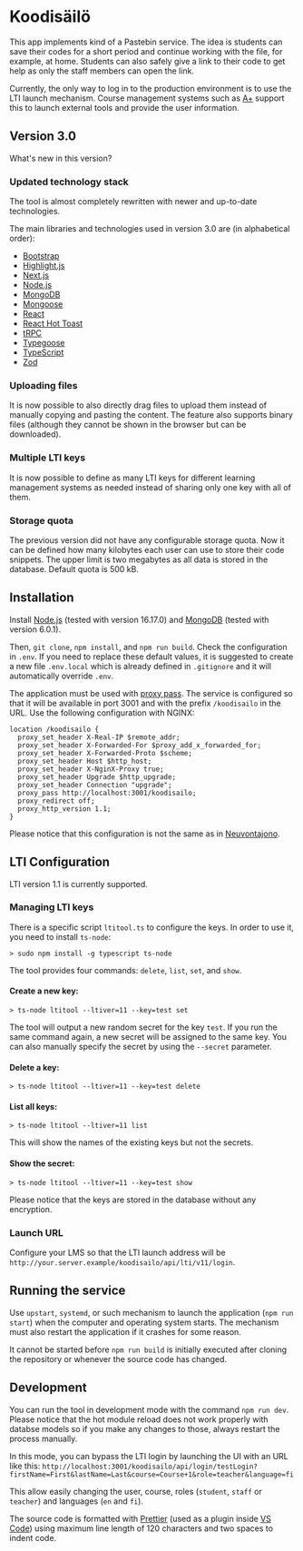 # Koodisäilö

This app implements kind of a Pastebin service. The idea is students can save their codes for a short period
and continue working with the file, for example, at home. Students can also safely give a link to their code
to get help as only the staff members can open the link.

Currently, the only way to log in to the production environment is to use the LTI launch mechanism. Course
management systems such as [A+](https://github.com/Aalto-LeTech/a-plus) support this to launch external tools
and provide the user information.

## Version 3.0

What's new in this version?

### Updated technology stack

The tool is almost completely rewritten with newer and up-to-date technologies.

The main libraries and technologies used in version 3.0 are (in alphabetical order):

- [Bootstrap](https://getbootstrap.com/)
- [Highlight.js](https://highlightjs.org/)
- [Next.js](https://nextjs.org/)
- [Node.js](https://nodejs.org/)
- [MongoDB](https://www.mongodb.com/)
- [Mongoose](https://mongoosejs.com/)
- [React](https://reactjs.org/)
- [React Hot Toast](https://react-hot-toast.com/)
- [tRPC](https://trpc.io/)
- [Typegoose](https://typegoose.github.io/typegoose/)
- [TypeScript](https://www.typescriptlang.org/)
- [Zod](https://zod.dev/)

### Uploading files

It is now possible to also directly drag files to upload them instead of manually copying and pasting the content.
The feature also supports binary files (although they cannot be shown in the browser but can be downloaded).

### Multiple LTI keys

It is now possible to define as many LTI keys for different learning management systems as needed instead of
sharing only one key with all of them.

### Storage quota

The previous version did not have any configurable storage quota. Now it can be defined how many kilobytes each
user can use to store their code snippets. The upper limit is two megabytes as all data is stored in the database.
Default quota is 500 kB.

## Installation

Install [Node.js](https://nodejs.org/en/download/) (tested with version 16.17.0) and
[MongoDB](https://www.mongodb.com/try/download/community) (tested with version 6.0.1).

Then, `git clone`, `npm install`, and `npm run build`. Check the configuration in `.env`. If you need to replace
these default values, it is suggested to create a new file `.env.local` which is already defined in `.gitignore`
and it will automatically override `.env`.

The application must be used with [proxy pass](http://nginx.org/en/docs/http/ngx_http_proxy_module.html). The
service is configured so that it will be available in port 3001 and with the prefix `/koodisailo` in the URL.
Use the following configuration with NGINX:

```
location /koodisailo {
  proxy_set_header X-Real-IP $remote_addr;
  proxy_set_header X-Forwarded-For $proxy_add_x_forwarded_for;
  proxy_set_header X-Forwarded-Proto $scheme;
  proxy_set_header Host $http_host;
  proxy_set_header X-NginX-Proxy true;
  proxy_set_header Upgrade $http_upgrade;
  proxy_set_header Connection "upgrade";
  proxy_pass http://localhost:3001/koodisailo;
  proxy_redirect off;
  proxy_http_version 1.1;
}
```

Please notice that this configuration is not the same as in [Neuvontajono](https://github.com/ttsirkia/neuvontajono).

## LTI Configuration

LTI version 1.1 is currently supported.

### Managing LTI keys

There is a specific script `ltitool.ts` to configure the keys. In order to use it, you need to install `ts-node`:

```
> sudo npm install -g typescript ts-node
```

The tool provides four commands: `delete`, `list`, `set`, and `show`.

#### Create a new key:

```
> ts-node ltitool --ltiver=11 --key=test set
```

The tool will output a new random secret for the key `test`. If you run the same command again, a new secret will
be assigned to the same key. You can also manually specify the secret by using the `--secret` parameter.

#### Delete a key:

```
> ts-node ltitool --ltiver=11 --key=test delete
```

#### List all keys:

```
> ts-node ltitool --ltiver=11 list
```

This will show the names of the existing keys but not the secrets.

#### Show the secret:

```
> ts-node ltitool --ltiver=11 --key=test show
```

Please notice that the keys are stored in the database without any encryption.

### Launch URL

Configure your LMS so that the LTI launch address will be `http://your.server.example/koodisailo/api/lti/v11/login`.

## Running the service

Use `upstart`, `systemd`, or such mechanism to launch the application (`npm run start`) when the computer and
operating system starts. The mechanism
must also restart the application if it crashes for some reason.

It cannot be started before `npm run build` is initially executed after cloning the repository or whenever the source
code has changed.

## Development

You can run the tool in development mode with the command `npm run dev`. Please notice that the hot module reload does
not work properly with databse models so if you make any changes to those, always restart the process manually.

In this mode, you can bypass the LTI login by launching the UI with an URL like this:
`http://localhost:3001/koodisailo/api/login/testLogin?firstName=First&lastName=Last&course=Course+1&role=teacher&language=fi`

This allow easily changing the user, course, roles (`student`, `staff` or `teacher`) and languages (`en` and `fi`).

The source code is formatted with [Prettier](https://prettier.io/) (used as a plugin inside [VS Code](https://code.visualstudio.com/))
using maximum line length of 120 characters and two spaces to indent code.


